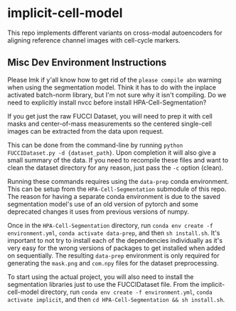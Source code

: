 # implicit-cell-model
This repo implements different variants on cross-modal autoencoders for aligning reference channel images with cell-cycle markers. 

## Misc Dev Environment Instructions
Please lmk if y'all know how to get rid of the `please compile abn` warning when using the segmentation model. Think it has to do with the inplace activated batch-norm library, but I'm not sure why it isn't compiling. Do we need to explicitly install nvcc before install HPA-Cell-Segmentation?

If you get just the raw FUCCI Dataset, you will need to prep it with cell masks and center-of-mass measurements so the centered single-cell images can be extracted from the data upon request.

This can be done from the command-line by running `python FUCCIDataset.py -d {dataset_path}`. Upon completion it will also give a small summary of the data. If you need to recompile these files and want to clean the dataset directory for any reason, just pass the `-c` option (clean).

Running these commands requires using the `data-prep` conda environment. This can be setup from the `HPA-Cell-Segmentation` submodule of this repo. The reason for having a separate conda environment is due to the saved segmentation model's use of an old version of pytorch and some deprecated changes it uses from previous versions of numpy.

Once in the `HPA-Cell-Segmentation` directory, run `conda env create -f environment.yml`, `conda activate data-prep`, and then `sh install.sh`. It's important to not try to install each of the dependencies individually as it's very easy for the wrong versions of packages to get installed when added on sequentially. The resulting `data-prep` environment is only required for generating the `mask.png` and `com.npy` files for the dataset preprocessing.

To start using the actual project, you will also need to install the segmentation libraries just to use the FUCCIDataset file. From the implicit-cell-model directory, run `conda env create -f environment.yml`, `conda activate implicit`, and then `cd HPA-Cell-Segmentation && sh install.sh`.
